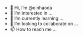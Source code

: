 - 👋 Hi, I’m @qinhaoda
- 👀 I’m interested in ...
- 🌱 I’m currently learning ...
- 💞️ I’m looking to collaborate on ...
- 📫 How to reach me ...

<!---
qinhaoda/qinhaoda is a ✨ special ✨ repository because its `README.md` (this file) appears on your GitHub profile.
You can click the Preview link to take a look at your changes.
--->
